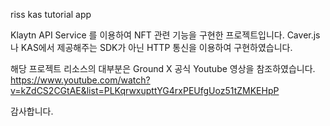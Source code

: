 riss kas tutorial app

Klaytn API Service 를 이용하여 NFT 관련 기능을 구현한 프로젝트입니다.
Caver.js나 KAS에서 제공해주는 SDK가 아닌 HTTP 통신을 이용하여 구현하였습니다.

해당 프로젝트 리소스의 대부분은 Ground X 공식 Youtube 영상을 참조하였습니다.
https://www.youtube.com/watch?v=kZdCS2CGtAE&list=PLKqrwxupttYG4rxPEUfgUoz51tZMKEHpP

감사합니다.